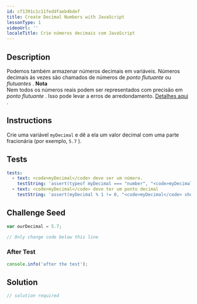 ```yaml
---
id: cf1391c1c11feddfaeb4bdef
title: Create Decimal Numbers with JavaScript
lessonType: 1
videoUrl: ''
localeTitle: Crie números decimais com JavaScript
---
```


## Description
<section id="description"> Podemos também armazenar números decimais em variáveis. Números decimais às vezes são chamados de números de <dfn>ponto flutuante</dfn> ou <dfn>flutuantes</dfn> . <strong>Nota</strong> <br> Nem todos os números reais podem ser representados com precisão em <dfn>ponto flutuante</dfn> . Isso pode levar a erros de arredondamento. <a href="https://en.wikipedia.org/wiki/Floating_point#Accuracy_problems" target="_blank">Detalhes aqui</a> . </section>

## Instructions
<section id="instructions"> Crie uma variável <code>myDecimal</code> e dê a ela um valor decimal com uma parte fracionária (por exemplo, <code>5.7</code> ). </section>

## Tests
<section id='tests'>

```yml
tests:
  - text: <code>myDecimal</code> deve ser um número.
    testString: 'assert(typeof myDecimal === "number", "<code>myDecimal</code> should be a number.");'
  - text: <code>myDecimal</code> deve ter um ponto decimal
    testString: 'assert(myDecimal % 1 != 0, "<code>myDecimal</code> should have a decimal point"); '

```

</section>

## Challenge Seed
<section id='challengeSeed'>

<div id='js-seed'>

```js
var ourDecimal = 5.7;

// Only change code below this line

```

</div>


### After Test
<div id='js-teardown'>

```js
console.info('after the test');
```

</div>

</section>

## Solution
<section id='solution'>

```js
// solution required
```
</section>

